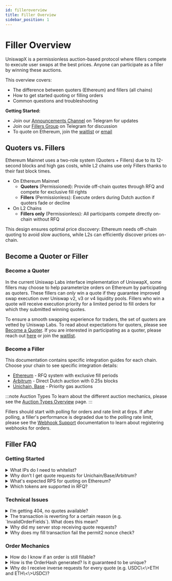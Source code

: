 ```yaml
---
id: filleroverview
title: Filler Overview
sidebar_position: 1
---
```

# Filler Overview
UniswapX is a permissionless auction-based protocol where fillers compete to execute user swaps at the best prices. Anyone can participate as a filler by winning these auctions.

This overview covers:
- The difference between quoters (Ethereum) and fillers (all chains)
- How to get started quoting or filling orders
- Common questions and troubleshooting

**Getting Started:**
- Join our [Announcements Channel](https://t.me/uniswapx_fillers) on Telegram for updates
- Join our [Fillers Group](https://t.me/UniswapXdiscussion) on Telegram for discussion
- To quote on Ethereum, join the [waitlist](https://uniswap.typeform.com/to/UiPDKgY6) or [email](mailto:quoters@uniswap.org)

## Quoters vs. Fillers

Ethereum Mainnet uses a two-role system (Quoters + Fillers) due to its 12-second blocks and high gas costs, while L2 chains use only Fillers thanks to their fast block times.

- On Ethereum Mainnet
    - **Quoters** (Permissioned): Provide off-chain quotes through RFQ and compete for exclusive fill rights
    - **Fillers** (Permissionless): Execute orders during Dutch auction if quoters fade or decline
- On L2 Chains  
    - **Fillers only** (Permissionless): All participants compete directly on-chain without RFQ

This design ensures optimal price discovery: Ethereum needs off-chain quoting to avoid slow auctions, while L2s can efficiently discover prices on-chain.

## Become a Quoter or Filler

### Become a Quoter
In the current Uniswap Labs interface implementation of UniswapX, some fillers may choose to help parameterize orders on Ethereum by participating as quoters. These fillers can *only* win a quote if they guarantee improved swap execution over Uniswap v2, v3 or v4 liquidity pools. Fillers who win a quote will receive execution priority for a limited period to fill orders for which they submitted winning quotes.

To ensure a smooth swapping experience for traders, the set of quoters are vetted by Uniswap Labs. To read about expectations for quoters, please see [Become a Quoter](docs/contracts/uniswapx/fillers/mainnet/becomeQuoter.md). If you are interested in participating as a quoter, please reach out [here](mailto:quoters@uniswap.org) or join the [waitlist](https://uniswap.typeform.com/to/UiPDKgY6).

### Become a Filler 
This documentation contains specific integration guides for each chain. Choose your chain to see specific integration details:

- [Ethereum](/contracts/uniswapx/fillers/mainnet/createFiller.md) - RFQ system with exclusive fill periods 
- [Arbitrum](/contracts/uniswapx/fillers/arbitrum/arbitrumfiller.md) - Direct Dutch auction with 0.25s blocks  
- [Unichain, Base](/contracts/uniswapx/fillers/priority/priorityorderreactor.md) - Priority gas auctions

:::note Auction Types
To learn about the different auction mechanics, please see the [Auction Types Overview](../03-auction-types.md) page. 
:::

Fillers should start with polling for orders and rate limit at 6rps. If after polling, a filler's performance is degraded due to the polling rate limit, please see the [Webhook Support](contracts/uniswapx/fillers/webhooks.md) documentation to learn about registering webhooks for orders.

## Filler FAQ

### Getting Started
<details>
  <summary>What IPs do I need to whitelist?</summary>

    IPs to whitelist:
    <br/>
    **Beta Test Environment**
    - Quote requests: `3.135.148.114`
    - Order notification webhooks: `3.129.136.245`
    <br/>
    **Production Environment**
    - Quote requests: `3.138.88.28`
    - Order notification webhooks: `3.14.56.90`

</details>

<details>
  <summary>Why don’t I get quote requests for Unichain/Base/Arbitrum?</summary>

    On Ethereum, we use RFQ to accurately parameterize the order which often results in exclusive orders. On L2s, we don’t use RFQ and instead parameterize the auction solely based on the AMM price. As a result, we will only notify fillers of orders that are ready to be executed via the orders API or your registered webhook endpoint. Fill out this [onboarding form](https://forms.gle/FtqVhSinod9fZDNH8) if you would like your endpoint to be notified via webhook, but it is recommended that fillers try polling first and only pursue a webhook as needed. 
    <br/>
    For more information, please see our [Webhook Support Page](./webhooks.md).

</details>

<details>
  <summary>What's expected RPS for quoting on Ethereum?</summary>

    1 RPS. 

</details>

<details>
  <summary>Which tokens are supported in RFQ?</summary>

    All tokens are supported, except those on the [unsupported token list](https://unsupportedtokens.uniswap.org/). 

</details>

### Technical Issues
<details>
  <summary>I’m getting 404, no quotes available?</summary>

  There are several reasons why you might receive this error:
  
  - **Price Impact**: UniswapX has filters that route trades to the AMM when direct AMM execution would be superior. If the price impact is too high or the benefit of routing through UniswapX isn't significant enough, no quote will be returned for this pair.
  
  - **Order Size**: Very small orders may not be economical to fill through UniswapX due to gas costs. Similarly, extremely large orders might exceed available liquidity from quoters.
  
  - **Response Latency**: If your filler responds but takes longer than 500ms, your quote will be rejected. Ensure your infrastructure can consistently respond within this latency requirement.

</details>

<details>
  <summary>The transaction is reverting for a certain reason (e.g. `InvalidOrderFields`). What does this mean?</summary>

    Check the [KNOWN_ERRORS](https://github.com/Uniswap/sdks/blob/a7fb8d7b8eecdc8a29d386420339da86b0361a77/sdks/uniswapx-sdk/src/utils/OrderQuoter.ts#L70) in the SDK to see what the likely causes are.

</details>

<details>
  <summary>Why did my server stop receiving quote requests?</summary>

    Your server may be temporarily blocked due to our fade-rate monitor. If you win an RFQ but don't fill the order, this counts as a "fade." After too many fades, we temporarily stop sending you RFQs. 
    <br/>
    You'll know you're blocked when quote requests include a `blockUntilTimestamp` field indicating when you'll start receiving requests again.

</details>

<details>
  <summary>Why does my fill transaction fail the permit2 nonce check?</summary>

    A permit2 nonce check failure typically means:
    <br/>
    - The order has already been filled by another filler
    - The user cancelled the order
    - The signature has expired
    <br/>
    Before attempting to fill, verify the order is still valid. See: "How do I know if an order is still fillable?"

</details>

### Order Mechanics

<details>
  <summary>How do I know if an order is still fillable?</summary>

    The simulation using the [UniswapXOrderQuoter](https://github.com/Uniswap/sdks/blob/416793e034dd065fe3310f7c26b75c7255f610bb/sdks/uniswapx-sdk/src/utils/OrderQuoter.ts#L175) will tell you whether the order is still fillable.

</details>

<details>
  <summary>How is the OrderHash generated? Is it guaranteed to be unique?</summary>
    
    OrderHashes are generated from the hash of the witness information from the order, and are thus guarenteed to be cryptographically unique. 

</details>

<details>
  <summary>Why do I receive inverse requests for every quote (e.g. USDC\<\>ETH and ETH\<\>USDC)?</summary>

    We perform two quote requests per actual quote to obfuscate the swappers actual request to reduce the chances of front-running.

</details>



